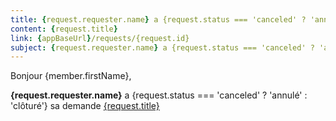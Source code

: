 ```yaml
---
title: {request.requester.name} a {request.status === 'canceled' ? 'annulé' : 'clôturé'} sa demande
content: {request.title}
link: {appBaseUrl}/requests/{request.id}
subject: {request.requester.name} a {request.status === 'canceled' ? 'annulé' : 'clôturé'} sa demande "{request.title}"
---
```


Bonjour {member.firstName},

**{request.requester.name}** a {request.status === 'canceled' ? 'annulé' : 'clôturé'} sa demande [{request.title}]({appBaseUrl}/requests/{request.id})
